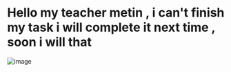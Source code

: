 # Hello my teacher metin , i can't finish my task i will complete it next time , soon i will that


![image](https://user-images.githubusercontent.com/85963951/163622174-e80928e1-018e-4cde-b9b1-73eb8ae4d457.png)
